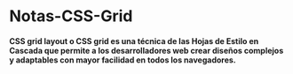 # Notas-CSS-Grid

#### CSS grid layout o CSS grid es una técnica de las Hojas de Estilo en Cascada que permite a los desarrolladores web crear diseños complejos y adaptables con mayor facilidad en todos los navegadores.​

